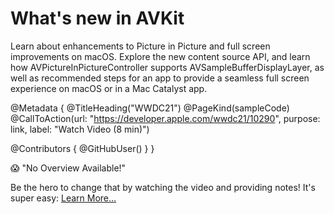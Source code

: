 # What's new in AVKit

Learn about enhancements to Picture in Picture and full screen improvements on macOS. Explore the new content source API, and learn how AVPictureInPictureController supports AVSampleBufferDisplayLayer, as well as recommended steps for an app to provide a seamless full screen experience on macOS or in a Mac Catalyst app.

@Metadata {
   @TitleHeading("WWDC21")
   @PageKind(sampleCode)
   @CallToAction(url: "https://developer.apple.com/wwdc21/10290", purpose: link, label: "Watch Video (8 min)")

   @Contributors {
      @GitHubUser(<replace this with your GitHub handle>)
   }
}

😱 "No Overview Available!"

Be the hero to change that by watching the video and providing notes! It's super easy:
 [Learn More…](https://wwdcnotes.github.io/WWDCNotes/documentation/wwdcnotes/contributing)
